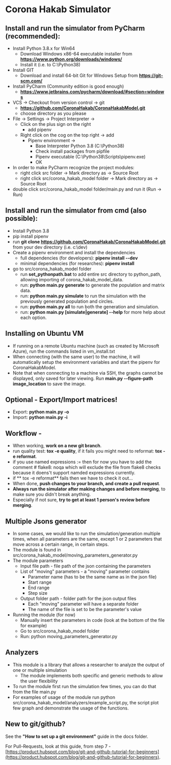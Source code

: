 # Corona Hakab Simulator

## Install and run the simulator from PyCharm (recommended):
- Install Python 3.8.x for Win64
    - Download Windows x86-64 executable installer from **https://www.python.org/downloads/windows/**
    - Install it (i.e. to C:\Python38)
- Install GIT
    - Download and install 64-bit Git for Windows Setup from **https://git-scm.com/**
- Install PyCharm (Community edition is good enough)
    - **https://www.jetbrains.com/pycharm/download/#section=windows**
- VCS -> Checkout from version control -> git
    - **https://github.com/CoronaHakab/CoronaHakabModel.git**
    - choose directory as you please
- File -> Settings -> Project Interpreter ->
    - Click on the plus sign on the right
        - add pipenv
    - Right click on the cog on the top right -> add
        - Pipenv environment ->
            - Base Interpreter Python 3.8 (C:\Python38)
            - Check install packages from pipfile
            - Pipenv executable (C:\Python38\Scripts\pipenv.exe)
            - OK
- In order to make PyCharm recognize the project modules:
    - right click src folder -> Mark directory as -> Source Root
    - right click src/corona_hakab_model folder -> Mark directory as -> Source Root
- double click src/corona_hakab_model folder/main.py and run it (Run -> Run)

## Install and run the simulator from cmd (also possible):
- Install Python 3.8
- pip install pipenv
- run **git clone https://github.com/CoronaHakab/CoronaHakabModel.git** from your dev directory (i.e. c:\dev)
- Create a pipenv environment and install the dependencies
    - full dependencies (for developers): **pipenv install --dev**
    - minimal dependencies (for researches): **pipenv install**
- go to src/corona_hakab_model folder
    - run **set_pythonpath.bat** to add entire src directory to python_path, allowing importing of corona_hakab_model_data.
    - run: **python main.py generate** to generate the population and matrix data.
    - run: **python main.py simulate** to run the simulation with the previously generated population and circles.
    - run: **python main.py all** to run both the generation and simulation.
    - run: **python main.py [simulate|generate] --help** for more help about each option.
    
## Installing on Ubuntu VM
- If running on a remote Ubuntu machine (such as created by Microsoft Azure), run the commands listed in vm_install.txt
- When connecting (with the same user) to the machine, it will automatically setup the environment variables and start the pipenv for CoronaHakabModel.
- Note that when connecting to a machine via SSH, the graphs cannot be displayed, only saved for later viewing. Run **main.py --figure-path image_location** to save the image.

## Optional - Export/Import matrices!
- Export: **python main.py -o <PATH>**
- Import: **python main.py -i <PATH>**

## Workflow -
- When working, **work on a new git branch**.
- run quality test: **tox -e quality**, if it fails you might need to reformat: **tox -e reformat**.
- if you use named expressions := then for now you have to add the comment # flake8: noqa which will exclude the file from flake8 checks because it doens't support namded expressions currently.
- if ** tox -e reformat** fails then we have to check it out...
- When done, **push changes to your branch, and create a pull request**.
- **Always run the simulator after making changes and before merging**, to make sure you didn't break anything.
- Especially if not sure, **try to get at least 1 person's review before merging**.

## Multiple Jsons generator
- In some cases, we would like to run the simulation/generation multiple times, when all parameters are the same, except 1 or 2 parameters that move across a certain range, in certain steps.
- The module is found in src/corona_hakab_model/moving_parameters_generator.py
- The module parameters
    - Input file path - file path of the json containing the parameters
    - List of "moving" parameters - a "moving" parameter contains
        - Parameter name (has to be the same name as in the json file)
        - Start range
        - End range
        - Step size
    - Output folder path - folder path for the json output files
        - Each "moving" parameter will have a separate folder
        - The name of the file is set to be the parameter's value
- Running the module (for now)
    - Manually insert the parameters in code (look at the bottom of the file for example)
    - Go to src/corona_hakab_model folder
    - Run: python moving_parameters_generator.py
    
## Analyzers
- This module is a library that allows a researcher to analyze the output of one or multiple simulation
    - The module implements both specific and generic methods to allow the user flexibility
- To run the module first run the simulation few times, you can do that from the file main.py
- For examples of usage of the module run python src/corona_hakab_model/analyzers/example_script.py, the script plot few graph and demonstrate the usage of the functions.
	
## New to git/github?
See the **"How to set up a git environment"** guide in the docs folder.

For Pull-Requests, look at this guide, from step 7 -
[https://product.hubspot.com/blog/git-and-github-tutorial-for-beginners](https://product.hubspot.com/blog/git-and-github-tutorial-for-beginners).

